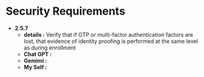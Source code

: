 # Security Requirements
- **2.5.7**
  - **details :** Verify that if OTP or multi-factor authentication factors are lost, that evidence of identity proofing is performed at the same level as during enrollment
  - **Chat GPT :**
  - **Gemimi :**
  - **My Self :**
